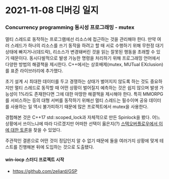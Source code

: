 # 2021-11-08 디버깅 일지

### Concurrency programming 동시성 프로그래밍 - mutex

멀티 스레드로 동작하는 프로그램에선 리소스에 접근하는 것을 관리해야 한다. 만약 여러 스레드가 하나의 리소스를 쓰기 동작을 하려고 할 때 서로 수행하기 위해 무한정 대기상태에 빠지거나(데드락), 리소스가 변경돼버린 것을 읽는 잘못된 행동을 초래할 수 있기 때문이다. 동시다발적으로 발생 가능한 명령을 처리하기 위해 프로그래밍 언어에서 다양한 방법의 해결책을 제시한다. C++에서는 상호배제(mutex, MUTual EXclusion)를 표준 라이브러리에 추가했다. 

초기 설계 시 최대한 데이터를 두고 경쟁하는 상태가 벌어지지 않도록 하는 것도 중요하지만 멀티 스레드로 동작할 때 어떤 상황이 벌어질지 예측하는 것은 쉽지 않으며 발생 가능성이 1%라도 존재한다면 그에 대한 마땅한 해결책을 제시해야 한다. 특히 MMORPG를 서비스하는 등의 대형 서버를 동작하기 위해선 멀티 스레드는 필수이며 공유 데이터를 사용하는 일 역시 불가피하기 때문에 많은 프로젝트에서 mutex을 사용한다. 

경험해본 것은 C++17 std::scoped_lock과 자체적으로 만든 Spinlock을 봤다. 어느 상황에서 쓰이느냐에 따라 다르겠지만 어떠한 선택이 옳은지(?) [스택오버플로우에서 이에 대한 토론](https://stackoverflow.com/questions/5869825/when-should-one-use-a-spinlock-instead-of-mutex)을 찾을 수 있었다. 

주관적인 결론으로 어떤 것이 정답인지 알 수 없기 때문에 둘을 여러가지 상황에 맞게 테스트를 진행해본 뒤에 도입하는 것으로 도출됐다.



#### win-iocp 스터디 프로젝트 시작

- https://github.com/zeliard/GSP
